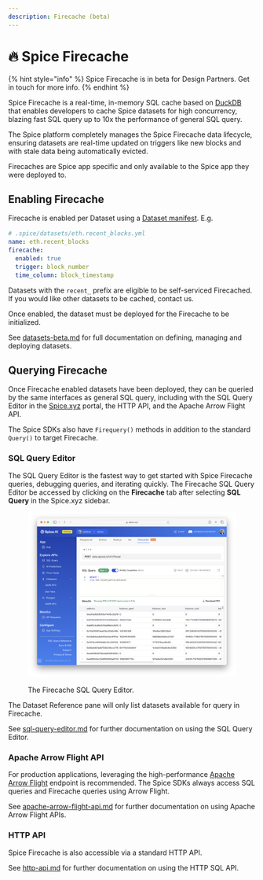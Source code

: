 ```yaml
---
description: Firecache (beta)
---
```


# 🔥 Spice Firecache

{% hint style="info" %}
Spice Firecache is in beta for Design Partners. Get in touch for more info.
{% endhint %}

Spice Firecache is a real-time, in-memory SQL cache based on [DuckDB](https://duckdb.org/) that enables developers to cache Spice datasets for high concurrency, blazing fast SQL query up to 10x the performance of general SQL query.

The Spice platform completely manages the Spice Firecache data lifecycle, ensuring datasets are real-time updated on triggers like new blocks and with stale data being automatically evicted.

Firecaches are Spice app specific and only available to the Spice app they were deployed to.

## Enabling Firecache

Firecache is enabled per Dataset using a [Dataset manifest](../../reference/specifications/dataset-and-view-yaml-specification/firecache.md). E.g.

```yaml
# .spice/datasets/eth.recent_blocks.yml
name: eth.recent_blocks
firecache:
  enabled: true
  trigger: block_number
  time_column: block_timestamp
```

Datasets with the `recent_` prefix are eligible to be self-serviced Firecached. If you would like other datasets to be cached, contact us.

Once enabled, the dataset must be deployed for the Firecache to be initialized.

See [datasets-beta.md](datasets-beta.md "mention") for full documentation on defining, managing and deploying datasets.

## Querying Firecache

Once Firecache enabled datasets have been deployed, they can be queried by the same interfaces as general SQL query, including with the SQL Query Editor in the [Spice.xyz](https://spice.xyz) portal, the HTTP API, and the Apache Arrow Flight API.

The Spice SDKs also have `Firequery()` methods in addition to the standard `Query()` to target Firecache.

### SQL Query Editor

The SQL Query Editor is the fastest way to get started with Spice Firecache queries, debugging queries, and iterating quickly. The Firecache SQL Query Editor be accessed by clicking on the **Firecache** tab after selecting **SQL Query** in the Spice.xyz sidebar.

<figure><img src="../../.gitbook/assets/image (14).png" alt=""><figcaption><p>The Firecache SQL Query Editor.</p></figcaption></figure>

The Dataset Reference pane will only list datasets available for query in Firecache.

See [sql-query-editor.md](../sql-query-editor.md "mention") for further documentation on using the SQL Query Editor.

### Apache Arrow Flight API&#x20;

For production applications, leveraging the high-performance [Apache Arrow Flight](../../api/sql-query-api/apache-arrow-flight-api.md) endpoint is recommended. The Spice SDKs always access SQL queries and Firecache queries using Arrow Flight.

See [apache-arrow-flight-api.md](../../api/sql-query-api/apache-arrow-flight-api.md "mention") for further documentation on using Apache Arrow Flight APIs.&#x20;

### HTTP API

Spice Firecache is also accessible via a standard HTTP API.

See [http-api.md](../../api/sql-query-api/http-api.md "mention") for further documentation on using the HTTP SQL API.
